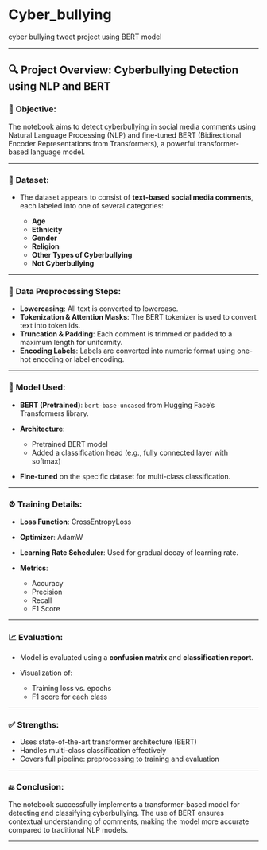 # Cyber_bullying
cyber bullying tweet project using BERT model 

---

## 🔍 **Project Overview: Cyberbullying Detection using NLP and BERT**

### 📌 **Objective:**

The notebook aims to detect cyberbullying in social media comments using Natural Language Processing (NLP) and fine-tuned BERT (Bidirectional Encoder Representations from Transformers), a powerful transformer-based language model.

---

### 📂 **Dataset:**

* The dataset appears to consist of **text-based social media comments**, each labeled into one of several categories:

  * **Age**
  * **Ethnicity**
  * **Gender**
  * **Religion**
  * **Other Types of Cyberbullying**
  * **Not Cyberbullying**

---

### 🧹 **Data Preprocessing Steps:**

* **Lowercasing**: All text is converted to lowercase.
* **Tokenization & Attention Masks**: The BERT tokenizer is used to convert text into token ids.
* **Truncation & Padding**: Each comment is trimmed or padded to a maximum length for uniformity.
* **Encoding Labels**: Labels are converted into numeric format using one-hot encoding or label encoding.

---

### 🧠 **Model Used:**

* **BERT (Pretrained)**: `bert-base-uncased` from Hugging Face’s Transformers library.
* **Architecture**:

  * Pretrained BERT model
  * Added a classification head (e.g., fully connected layer with softmax)
* **Fine-tuned** on the specific dataset for multi-class classification.

---

### ⚙️ **Training Details:**

* **Loss Function**: CrossEntropyLoss
* **Optimizer**: AdamW
* **Learning Rate Scheduler**: Used for gradual decay of learning rate.
* **Metrics**:

  * Accuracy
  * Precision
  * Recall
  * F1 Score

---

### 📈 **Evaluation:**

* Model is evaluated using a **confusion matrix** and **classification report**.
* Visualization of:

  * Training loss vs. epochs
  * F1 score for each class

---

### ✅ **Strengths:**

* Uses state-of-the-art transformer architecture (BERT)
* Handles multi-class classification effectively
* Covers full pipeline: preprocessing to training and evaluation

---

### 🔚 **Conclusion:**

The notebook successfully implements a transformer-based model for detecting and classifying cyberbullying. The use of BERT ensures contextual understanding of comments, making the model more accurate compared to traditional NLP models.

---

